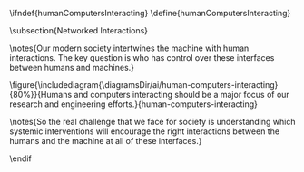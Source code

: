 \ifndef{humanComputersInteracting}
\define{humanComputersInteracting}

\subsection{Networked Interactions}

\notes{Our modern society intertwines the machine with human interactions. The key question is who has control over these interfaces between humans and machines.}

\figure{\includediagram{\diagramsDir/ai/human-computers-interacting}{80%}}{Humans and computers interacting should be a major focus of our research and engineering efforts.}{human-computers-interacting}

\notes{So the real challenge that we face for society is understanding which systemic interventions will encourage the right interactions between the humans and the machine at all of these interfaces.}

\endif
